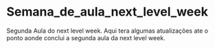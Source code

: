 # Semana_de_aula_next_level_week
Segunda Aula do next level week.
Aqui tera algumas atualizações ate o ponto aonde conclui a segunda aula da next level week.
